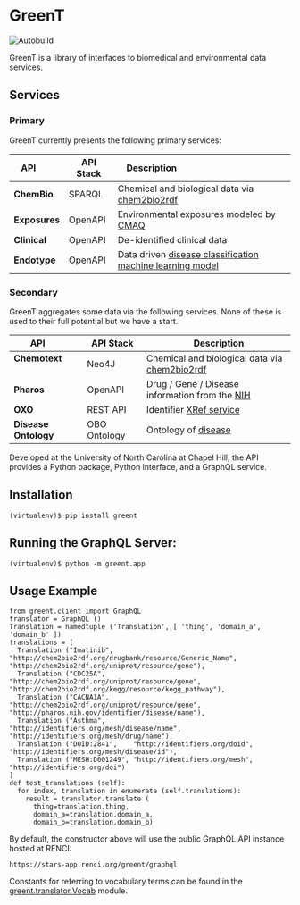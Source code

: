 # GreenT

![Autobuild](https://travis-ci.org/NCATS-Tangerine/greent.svg?branch=master)

GreenT is a library of interfaces to biomedical and environmental data services.

## Services

### Primary

GreenT currently presents the following primary services:

| **API**       | API Stack |   Description                                               |
| --------------|-----------|-------------------------------------------------------------|
| **ChemBio**   | SPARQL    | Chemical and biological data via [chem2bio2rdf](http://stars-blazegraph.renci.org/blazegraph/#query)               |
| **Exposures** | OpenAPI   | Environmental exposures modeled by [CMAQ](https://exposures.renci.org/v1/ui/#/default)   |
| **Clinical**  | OpenAPI   | De-identified clinical data                                 |
| **Endotype**  | OpenAPI   | Data driven [disease classification machine learning model](https://endotypes.renci.org/v1/ui/)   |

### Secondary

GreenT aggregates some data via the following services. None of these is used to their full potential but we have a start.

| **API**               |   API Stack   |   Description                                               |
| ----------------------|---------------|-------------------------------------------------------------|
| **Chemotext**         |     Neo4J     | Chemical and biological data via [chem2bio2rdf](http://cheminfov.informatics.indiana.edu:8080/c2b2r/)   |
| **Pharos**            |     OpenAPI   | Drug / Gene / Disease information from the [NIH](https://pharos.nih.gov/idg/api)  |
| **OXO**               |     REST API  | Identifier [XRef service](https://www.ebi.ac.uk/spot/oxo/)  |
| **Disease Ontology**  | OBO Ontology  | Ontology of [disease](http://disease-ontology.org/)         |

Developed at the University of North Carolina at Chapel Hill, the API provides a Python package, Python interface, and a GraphQL service.

## Installation

```
(virtualenv)$ pip install greent
```

## Running the GraphQL Server:
```
(virtualenv)$ python -m greent.app
```

## Usage Example

```
from greent.client import GraphQL
translator = GraphQL ()    
Translation = namedtuple ('Translation', [ 'thing', 'domain_a', 'domain_b' ])
translations = [
  Translation ("Imatinib",     "http://chem2bio2rdf.org/drugbank/resource/Generic_Name", "http://chem2bio2rdf.org/uniprot/resource/gene"),      
  Translation ("CDC25A",       "http://chem2bio2rdf.org/uniprot/resource/gene",          "http://chem2bio2rdf.org/kegg/resource/kegg_pathway"), 
  Translation ("CACNA1A",      "http://chem2bio2rdf.org/uniprot/resource/gene",          "http://pharos.nih.gov/identifier/disease/name"),      
  Translation ("Asthma",       "http://identifiers.org/mesh/disease/name",               "http://identifiers.org/mesh/drug/name"),              
  Translation ("DOID:2841",    "http://identifiers.org/doid",                            "http://identifiers.org/mesh/disease/id"),             
  Translation ("MESH:D001249", "http://identifiers.org/mesh",                            "http://identifiers.org/doi")
]
def test_translations (self):
  for index, translation in enumerate (self.translations):
    result = translator.translate (
      thing=translation.thing,
      domain_a=translation.domain_a,
      domain_b=translation.domain_b)
```

By default, the constructor above will use the public GraphQL API instance hosted at RENCI: 
```
https://stars-app.renci.org/greent/graphql
```

Constants for referring to vocabulary terms can be found in the [greent.translator.Vocab](https://github.com/NCATS-Tangerine/greent/blob/master/greent/translator.py#L13) module.
